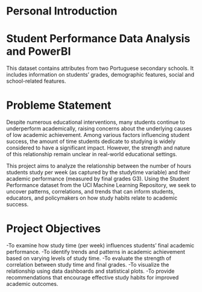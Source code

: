 # Personal Introduction

# Student Performance Data Analysis and PowerBI
This dataset contains attributes from two Portuguese secondary schools. It includes information on students’ grades, demographic features, social and school-related features.
# Probleme Statement
Despite numerous educational interventions, many students continue to underperform academically, raising concerns about the underlying causes of low academic achievement. Among various factors influencing student success, the amount of time students dedicate to studying is widely considered to have a significant impact. However, the strength and nature of this relationship remain unclear in real-world educational settings.

This project aims to analyze the relationship between the number of hours students study per week (as captured by the studytime variable) and their academic performance (measured by final grades G3). Using the Student Performance dataset from the UCI Machine Learning Repository, we seek to uncover patterns, correlations, and trends that can inform students, educators, and policymakers on how study habits relate to academic success.
# Project Objectives
-To examine how study time (per week) influences students’ final academic performance.
-To identify trends and patterns in academic achievement based on varying levels of study time.
-To evaluate the strength of correlation between study time and final grades.
-To visualize the relationship using data dashboards and statistical plots.
-To provide recommendations that encourage effective study habits for improved academic outcomes.

